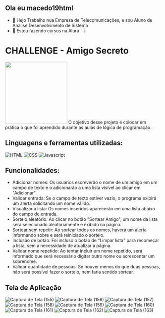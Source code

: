 ## Ola eu macedo19html
- 🔭 Hejo Trabalho nua Empresa de Telecomunicações, e sou Aluno de Analise Desenvolvimento de Sistema
- 🌱 Estou fazendo cursos na Alura
-->
# CHALLENGE - Amigo Secreto
<img src='https://tenor.com/pt-BR/view/kitten-cat-typing-typing-cat-thank-goodness-gif-16601149.gif' width="200"/>
O objetivo desse projeto é colocar em prática o que foi aprendido durante as aulas de lógica de programação.

## Linguagens e ferramentas utilizadas:
![HTML](https://img.shields.io/badge/HTML-gray?logo=html5&logoColor=%23E34F26)
![CSS](https://img.shields.io/badge/CSS-gray?logo=css&logoColor=%23663399)
![Javascript](https://img.shields.io/badge/Javascript-gray?logo=javascript&logoColor=%23F7DF1E)

##

## Funcionalidades:
<ul>
<li>Adicionar nomes: Os usuários escreverão o nome de um amigo em um campo de texto e o adicionarão a uma lista visível ao clicar em "Adicionar".</li>
<li>Validar entrada: Se o campo de texto estiver vazio, o programa exibirá um alerta solicitando um nome válido.</li>
<li>Visualizar a lista: Os nomes inseridos aparecerão em uma lista abaixo do campo de entrada.</li>
<li>Sorteio aleatório: Ao clicar no botão "Sortear Amigo", um nome da lista será selecionado aleatoriamente e exibido na página.</li>
<li>Sortear sem repetir: Ao sortear todos os nomes, haverá um alerta informando sobre e será reiniciado o sorteio.</li>
<li>Inclusão de botão: Foi incluso o botão de "Limpar lista" para recomeçar a lista, sem a necessidade de atualizar a página.</li>
<li>Validar nome repetido: Ao tentar incluir um nome repetido, será informado que será necessário digitar outro nome ou acrescentar um sobrenome.</li>
<li>Validar quantidade de pessoas: Se houver menos do que duas pessoas, não será possível fazer o sorteio, nem faria sentido sortear.</li></ul>


## Tela de Aplicação
![Captura de Tela (155)](https://github.com/user-attachments/assets/d43af1ce-540a-4a64-a795-dfabcab1a128)
![Captura de Tela (156)](https://github.com/user-attachments/assets/f478eac3-4c77-4aaa-90df-08d686ee5f7a)
![Captura de Tela (157)](https://github.com/user-attachments/assets/f54cc088-eeb9-415d-9794-add3ec1a25f1)
![Captura de Tela (158)](https://github.com/user-attachments/assets/4e684d51-01e0-4ad8-a960-44a5cc510173)
![Captura de Tela (159)](https://github.com/user-attachments/assets/31a5c398-c874-4afa-94c2-8f3589f12d89)
![Captura de Tela (160)](https://github.com/user-attachments/assets/73e73dbd-4430-4aa8-8814-ca188478a3fb)
![Captura de Tela (161)](https://github.com/user-attachments/assets/d0c393c4-054d-4f11-931b-4dd760c1e1b8)
![Captura de Tela (162)](https://github.com/user-attachments/assets/d34d08a6-8068-4ef8-ae02-8572024ca0a8)
![Captura de Tela (163)](https://github.com/user-attachments/assets/733a1ea5-26ef-4fe6-a473-dbab2ad2070d)

